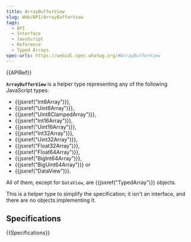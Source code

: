 ```yaml
---
title: ArrayBufferView
slug: Web/API/ArrayBufferView
tags:
  - API
  - Interface
  - JavaScript
  - Reference
  - Typed Arrays
spec-urls: https://webidl.spec.whatwg.org/#ArrayBufferView
---
```

{{APIRef}}

**`ArrayBufferView`** is a helper type representing any of the following JavaScript types:

- {{jsxref("Int8Array")}},
- {{jsxref("Uint8Array")}},
- {{jsxref("Uint8ClampedArray")}},
- {{jsxref("Int16Array")}},
- {{jsxref("Uint16Array")}},
- {{jsxref("Int32Array")}},
- {{jsxref("Uint32Array")}},
- {{jsxref("Float32Array")}},
- {{jsxref("Float64Array")}},
- {{jsxref("BigInt64Array")}},
- {{jsxref("BigUint64Array")}} or
- {{jsxref("DataView")}}.

All of them, except for `DataView`, are {{jsxref("TypedArray")}} objects.

This is a helper type to simplify the specification; it isn't an interface, and there are no objects implementing it.

## Specifications

{{Specifications}}
